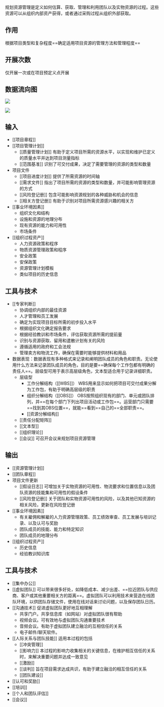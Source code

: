 规划资源管理是定义如何估算、获取、管理和利用团队以及实物资源的过程。这些资源可以从组织内部资产获得，或者通过采购过程从组织外部获取。

## 作用
根据项目类型和复杂程度==确定适用项目资源的管理方法和管理程度==

## 开展次数
仅开展一次或在项目预定义点开展

## 数据流向图
![](https://raw.githubusercontent.com/a812305914/PMP/main/img/202210120050946.png)


![](https://raw.githubusercontent.com/a812305914/PMP/main/img/202210120050995.png)

## 输入
+ [[项目章程]]
+ [[项目管理计划]]
	+ [[质量管理计划]] 有助于定义项目所需的资源水平，以实现和维护已定义的质量水平并达到项目测量指标
	+ [[范围基准]] 识别了可交付成果，决定了需要管理的资源的类型和数量
+ 项目文件
	+ [[项目进度计划]] 提供了所需资源的时间轴
	+ [[需求文件]] 指出了项目所需的资源的类型和数量，并可能影响管理资源的方式
	+ [[风险登记册]] 包含可能影响资源规划的各种威胁和机会的信息
	+ [[相关方登记册]] 有助于识别对项目所需资源感兴趣的相关方
+ [[事业环境因素]]
	+ 组织文化和结构
	+ 设施和资源的地理分布
	+ 现有资源的能力和可用性
	+ 市场条件
+ [[组织过程资产]]
	+ 人力资源政策和程序
	+ 物质资源管理政策和程序
	+ 安全政策
	+ 安保政策
	+ 资源管理计划模板
	+ 类似项目的历史信息

## 工具与技术
+ [[专家判断]]
	+ 协调组织内部的最佳资源
	+ 人才管理和员工发展
	+ 确定为实现项目目标所需的初步投入水平
	+ 根据组织文化确定报告要求
	+ 根据经验教训和市场条件，评估获取资源所需的提前量
	+ 识别与资源获取、留用和遣散计划有关的风险
	+ 遵循适用的政府和工会法规
	+ 管理卖方和物流工作，确保在需要时能够提供材料和用品
+ 数据表现：数据表现有多种格式来记录和阐明团队成员的角色和职责。无论使用什么方法来记录团队成员的角色，目的是要==确保每个工作包都有明确的责任人==。层级型可用于表示高层级角色，文本型适合用于记录详细职责。
	+ 层级型
		+ 工作分解结构（[[WBS]]） WBS用来显示如何把项目可交付成果分解为工作包，有助于明确高层级的职责
		+ 组织分解结构（[[OBS]]） OBS按照组织现有的部门、单元或团队排列，并==在每个部门下列出项目活动或工作包==。运营部门只需要==找到其OBS位置==，就能==看到==自己的==全部职责==。
		+ [[资源分解结构]]
	+ [[责任分配矩阵]]
	+ [[文本型]]
	+ [[组织理论]]
	+ [[会议]] 可召开会议来规划项目资源管理

## 输出
+ [[资源管理计划]]
+ [[团队章程]]
+ 项目文件更新
	+ [[假设日志]] 可增加关于实物资源的可用性、物流要求和位置信息以及团队资源的技能集和可用性的假设条件
	+ [[风险登记册]] 关于团队和实物资源可用性的风险，以及其他已知资源的相关风险，更新在风险登记册
+ [[事业环境因素]]
	+ 有关雇佣和解雇的人力资源管理政策、员工绩效审查、员工发展与培训记录、以及认可与奖励
	+ 团队成员的技能、能力和特定知识
	+ 团队成员的地理分布
+ [[组织过程资产]] 
	+ 历史信息
	+ 经验教训知识库

## 工具与技术
+ [[集中办公]]
+ [[虚拟团队]] 可以带来很多好处，如降低成本、减少出差、==拉近团队与供应商、客户或其他重要相关方的距离==。虚拟团队可以利用技术来营造在线团队环境，以供团队存储文件，使用在线对话来讨论问题，以及保存团队日历。
+ [[沟通技术]] 促进虚拟团队更好地互相理解
	+ 共享门户。共享信息库（如网站）对虚拟团队很有帮助
	+ 视频会议。可有效地与虚拟团队沟通重要技术
	+ 音频会议。有助于虚拟团队建立融洽的互相信任的关系
	+ 电子邮件/聊天软件。
+ [[人际关系与团队技能]] 适用本过程的包括
	+ [[冲突管理]] 
	+ [[影响力]] 本过程的影响力收集相关的关键信息，在维护相互信任的关系时，来解决重要问题并达成一致意见
	+ [[激励]]
	+ [[谈判]] 旨在项目需求达成共识，有助于建立融洽的相互信任的关系
	+ [[团队建设]]
+ [[认可和奖励]]
+ [[培训]]
+ [[个人和团队评估]]
+ [[会议]]